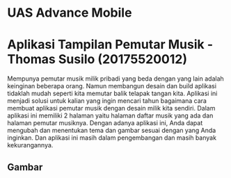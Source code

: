 # UAS Advance Mobile
# Aplikasi Tampilan Pemutar Musik - Thomas Susilo (20175520012)

Mempunya pemutar musik milik pribadi yang beda dengan yang lain adalah keinginan beberapa orang. Namun membangun desain dan build aplikasi tidaklah mudah seperti kita memutar balik telapak tangan kita.
Aplikasi ini menjadi solusi untuk kalian yang ingin mencari tahun bagaimana cara membuat aplikasi pemutar musik dengan desain milik kita sendiri. Dalam aplikasi ini memiliki 2 halaman yaitu halaman daftar musik yang ada dan halaman pemutar musiknya. Dengan adanya aplikasi ini, Anda dapat mengubah dan menentukan tema dan gambar sesuai dengan yang Anda inginkan. Dan aplikasi ini masih dalam pengembangan dan masih banyak kekurangannya.

## Gambar

